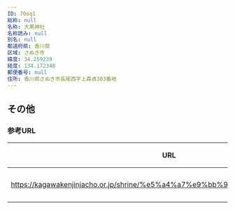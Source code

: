 ```yaml
---
ID: 70oq1
総称: null
名称: 大黒神社
名称読み: null
別名: null
都道府県: 香川県
区域: さぬき市
緯度: 34.259239
経度: 134.172348
郵便番号: null
住所: 香川県さぬき市長尾西字上森貞303番地
---
```


## その他

### 参考URL

| URL                                                                          | 説明   |
| ---------------------------------------------------------------------------- | ------ |
| https://kagawakenjinjacho.or.jp/shrine/%e5%a4%a7%e9%bb%92%e7%a5%9e%e7%a4%be/ | 神社庁 |
